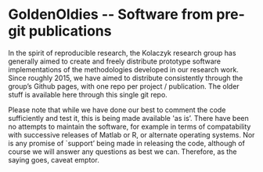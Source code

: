 # GoldenOldies -- Software from pre-git publications

In the spirit of reproducible research, the Kolaczyk research group has generally aimed to create and freely distribute prototype software implementations of the methodologies developed in our research work. Since roughly 2015, we have aimed to distribute consistently through the group’s Github pages, with one repo per project / publication. The older stuff is available here through this single git repo. 

Please note that while we have done our best to comment the code sufficiently and test it, this is being made available 'as is’. There have been no attempts to maintain the software, for example in terms of compatability with successive releases of Matlab or R, or alternate operating systems. Nor is any promise of `support’ being made in releasing the code, although of course we will answer any questions as best we can. Therefore, as the saying goes, caveat emptor.

